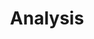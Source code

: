 ---
layout: module
title: Analysis
description: Brief description of the analysis module
permalink: /analysis/
image: analysis.png
---